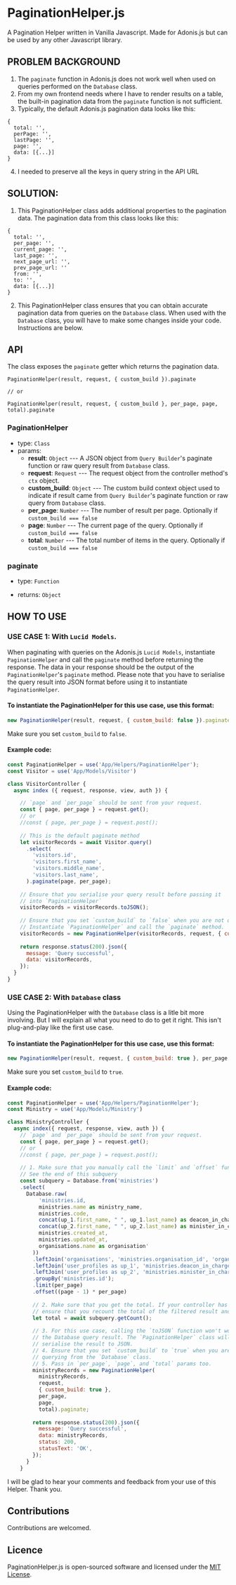 # PaginationHelper.js
A Pagination Helper written in Vanilla Javascript. Made for Adonis.js but can be used by any other Javascript library.

## PROBLEM BACKGROUND
1. The `paginate` function in Adonis.js does not work well when used on queries performed on the `Database` class.
2. From my own frontend needs where I have to render results on a table, the built-in pagination data from the `paginate` function is not sufficient.
3. Typically, the default Adonis.js pagination data looks like this:

```
{
  total: '',
  perPage: '',
  lastPage: '',
  page: '',
  data: [{...}]
}

```
4. I needed to preserve all the keys in query string in the API URL

## SOLUTION:
1. This PaginationHelper class adds additional properties to the pagination data. The pagination data from this class looks like this:
```
{
  total: '',
  per_page: '',
  current_page: '',
  last_page: '',
  next_page_url: '',
  prev_page_url: ''
  from: '',
  to: '',
  data: [{...}]
}

```
2. This PaginationHelper class ensures that you can obtain accurate pagination data from queries on the `Database` class. When used with the `Database` class, you will have to make some changes inside your code. Instructions are below.

## API

The class exposes the `paginate` getter which returns the pagination data.

```
PaginationHelper(result, request, { custom_build }).paginate

// or

PaginationHelper(result, request, { custom_build }, per_page, page, total).paginate
```

### PaginationHelper

- type: `Class`
- params:
    - **result**: `Object` --- A JSON object from `Query Builder`'s paginate function or raw query result from `Database` class.
    - **request**: `Request` --- The request object from the controller method's `ctx` object.
    - **custom_build**: `Object` --- The custom build context object used to indicate if result came from `Query Builder`'s paginate function or raw query from `Database` class.
    - **per_page**: `Number` --- The number of result per page. Optionally if `custom_build === false`
    - **page**: `Number` --- The current page of the query. Optionally if `custom_build === false`
    - **total**: `Number` --- The total number of items in the query. Optionally if `custom_build === false`


### paginate

- type: `Function`

- returns: `Object`

## HOW TO USE

### USE CASE 1: With `Lucid Models`.



When paginating with queries on the Adonis.js `Lucid Models`, instantiate `PaginationHelper` and call the `paginate` method before returning the response. The data in your response should be the output of the `PaginationHelper`'s `paginate` method. Please note that you have to serialise the query result into JSON format before using it to instantiate `PaginationHelper`.

#### To instantiate the PaginationHelper for this use case, use this format:
```javascript
new PaginationHelper(result, request, { custom_build: false }).paginate
```

Make sure you set `custom_build` to `false`.

#### Example code:

```javascript
const PaginationHelper = use('App/Helpers/PaginationHelper');
const Visitor = use('App/Models/Visitor')

class VisitorController {
  async index ({ request, response, view, auth }) {

    // `page` and `per_page` should be sent from your request.
    const { page, per_page } = request.get();
    // or
    //const { page, per_page } = request.post();
  
    // This is the default paginate method
    let visitorRecords = await Visitor.query()
      .select(
        'visitors.id',
        'visitors.first_name',
        'visitors.middle_name',
        'visitors.last_name',
      ).paginate(page, per_page);
    
    // Ensure that you serialise your query result before passing it 
    // into `PaginationHelper`
    visitorRecords = visitorRecords.toJSON();
    
    // Ensure that you set `custom_build` to `false` when you are not querying from the Database class. 
    // Instantiate `PaginationHelper` and call the `paginate` method.
    visitorRecords = new PaginationHelper(visitorRecords, request, { custom_build: false }).paginate;
    
    return response.status(200).json({
      message: 'Query successful',
      data: visitorRecords,
    });
  }
}
```

### USE CASE 2: With `Database` class

Using the PaginationHelper with the `Database` class is a litle bit more involving. But I will explain all what you need to do to get it right. This isn't plug-and-play like the first use case.

#### To instantiate the PaginationHelper for this use case, use this format:
```javascript
new PaginationHelper(result, request, { custom_build: true }, per_page, page, total).paginate
```

Make sure you set `custom_build` to `true`.

#### Example code:

```javascript
const PaginationHelper = use('App/Helpers/PaginationHelper');
const Ministry = use('App/Models/Ministry')

class MinistryController {
  async index({ request, response, view, auth }) {
    // `page` and `per_page` should be sent from your request.
    const { page, per_page } = request.get();
    // or
    //const { page, per_page } = request.post();
    
    // 1. Make sure that you manually call the `limit` and `offset` functions on your queries.
    // See the end of this subquery
    const subquery = Database.from('ministries')
    .select(
      Database.raw(
          'ministries.id, 
          ministries.name as ministry_name, 
          ministries.code, 
          concat(up_1.first_name, " ", up_1.last_name) as deacon_in_charge, 
          concat(up_2.first_name, " ", up_2.last_name) as minister_in_charge, 
          ministries.created_at, 
          ministries.updated_at, 
          organisations.name as organisation'
        ))
        .leftJoin('organisations', 'ministries.organisation_id', 'organisations.id')
        .leftJoin('user_profiles as up_1', 'ministries.deacon_in_charge', 'up_1.user_id')
        .leftJoin('user_profiles as up_2', 'ministries.minister_in_charge', 'up_2.user_id')
        .groupBy('ministries.id');
        .limit(per_page)
        .offset((page - 1) * per_page)
        
        // 2. Make sure that you get the total. If your controller has search functionality,
        // ensure that you recount the total of the filtered result and store in the `total` variable.
        let total = await subquery.getCount();
        
        // 3. For this use case, calling the `toJSON` function won't work on 
        // the Database query result. The `PaginationHelper` class will internally
        // serialise the result to JSON.
        // 4. Ensure that you set `custom_build` to `true` when you are 
        // querying from the `Database` class.
        // 5. Pass in `per_page`, `page`, and `total` params too.
        ministryRecords = new PaginationHelper(
          ministryRecords, 
          request, 
          { custom_build: true }, 
          per_page, 
          page, 
          total).paginate;
        
        return response.status(200).json({
          message: 'Query successful',
          data: ministryRecords,
          status: 200,
          statusText: 'OK',
        });
      }
    }
```

I will be glad to hear your comments and feedback from your use of this Helper. Thank you.

## Contributions

Contributions are welcomed.

## Licence

PaginationHelper.js is open-sourced software and licensed under the [MIT License](http://opensource.org/licenses/MIT). 
